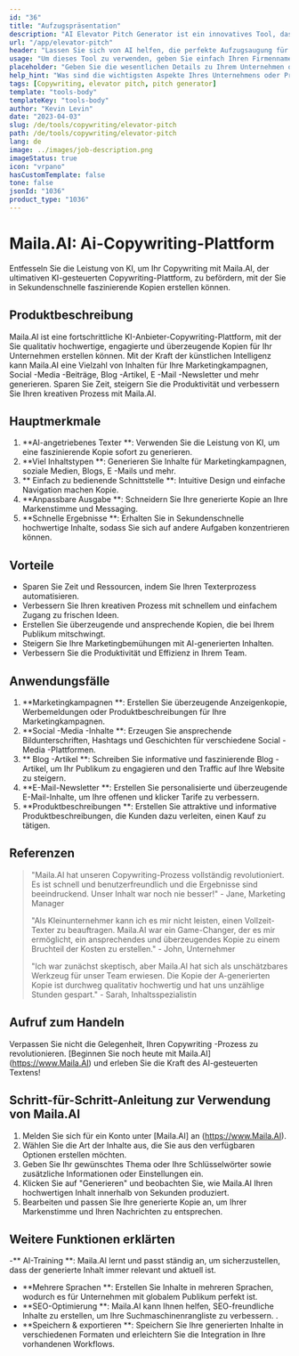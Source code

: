 ```yaml
---
id: "36"
title: "Aufzugspräsentation"
description: "AI Elevator Pitch Generator ist ein innovatives Tool, das künstliche Intelligenz verwendet, um überzeugende und faszinierende Aufzugsaufschläge für Ihr Unternehmen, Ihr Produkt oder Ihr Dienst zu schaffen.  Beeindrucken Sie potenzielle Kunden oder Investoren mit einem prägnanten und ansprechenden Tonhöhe, der die wichtigsten Aspekte Ihres Angebots hervorhebt und es sich von der Konkurrenz abhebt."
url: "/app/elevator-pitch"
header: "Lassen Sie sich von AI helfen, die perfekte Aufzugsaugung für Ihr Unternehmen oder Ihr Produkt zu erstellen."
usage: "Um dieses Tool zu verwenden, geben Sie einfach Ihren Firmennamen, Ihre Schlüsselfunktionen und die Zielgruppe ein.  Dieser KI-Generator erstellt dann einen gut gefertigten, prägnanten und überzeugenden Aufzugsaufzug, der die Alleinstellungsmerkmale Ihres Unternehmens oder Produkts hervorhebt."
placeholder: "Geben Sie die wesentlichen Details zu Ihrem Unternehmen oder Produkt ein, z. B. Firmenname, Schlüsselfunktionen, Zielgruppen usw."
help_hint: "Was sind die wichtigsten Aspekte Ihres Unternehmens oder Produkts, auf die Sie sich konzentrieren möchten?  Geben Sie einige Keywords in Bezug auf diese Aspekte ein, und unsere KI erstellt basierend auf Ihrer Eingabe eine ansprechende Aufzugsaugung."
tags: [Copywriting, elevator pitch, pitch generator]
template: "tools-body"
templateKey: "tools-body"
author: "Kevin Levin"
date: "2023-04-03"
slug: /de/tools/copywriting/elevator-pitch
path: /de/tools/copywriting/elevator-pitch
lang: de
image: ../images/job-description.png
imageStatus: true
icon: "vrpano"
hasCustomTemplate: false
tone: false
jsonId: "1036"
product_type: "1036"
---
```


# Maila.AI: Ai-Copywriting-Plattform

Entfesseln Sie die Leistung von KI, um Ihr Copywriting mit Maila.AI, der ultimativen KI-gesteuerten Copywriting-Plattform, zu befördern, mit der Sie in Sekundenschnelle faszinierende Kopien erstellen können.

## Produktbeschreibung

Maila.AI ist eine fortschrittliche KI-Anbieter-Copywriting-Plattform, mit der Sie qualitativ hochwertige, engagierte und überzeugende Kopien für Ihr Unternehmen erstellen können. Mit der Kraft der künstlichen Intelligenz kann Maila.AI eine Vielzahl von Inhalten für Ihre Marketingkampagnen, Social -Media -Beiträge, Blog -Artikel, E -Mail -Newsletter und mehr generieren. Sparen Sie Zeit, steigern Sie die Produktivität und verbessern Sie Ihren kreativen Prozess mit Maila.AI.

## Hauptmerkmale

1. **AI-angetriebenes Texter **: Verwenden Sie die Leistung von KI, um eine faszinierende Kopie sofort zu generieren.
2. **Viel Inhaltstypen **: Generieren Sie Inhalte für Marketingkampagnen, soziale Medien, Blogs, E -Mails und mehr.
3. ** Einfach zu bedienende Schnittstelle **: Intuitive Design und einfache Navigation machen Kopie.
4. **Anpassbare Ausgabe **: Schneidern Sie Ihre generierte Kopie an Ihre Markenstimme und Messaging.
5. **Schnelle Ergebnisse **: Erhalten Sie in Sekundenschnelle hochwertige Inhalte, sodass Sie sich auf andere Aufgaben konzentrieren können.

## Vorteile

- Sparen Sie Zeit und Ressourcen, indem Sie Ihren Texterprozess automatisieren.
- Verbessern Sie Ihren kreativen Prozess mit schnellem und einfachem Zugang zu frischen Ideen.
- Erstellen Sie überzeugende und ansprechende Kopien, die bei Ihrem Publikum mitschwingt.
- Steigern Sie Ihre Marketingbemühungen mit AI-generierten Inhalten.
- Verbessern Sie die Produktivität und Effizienz in Ihrem Team.

## Anwendungsfälle

1. **Marketingkampagnen **: Erstellen Sie überzeugende Anzeigenkopie, Werbemeldungen oder Produktbeschreibungen für Ihre Marketingkampagnen.
2. **Social -Media -Inhalte **: Erzeugen Sie ansprechende Bildunterschriften, Hashtags und Geschichten für verschiedene Social -Media -Plattformen.
3. ** Blog -Artikel **: Schreiben Sie informative und faszinierende Blog -Artikel, um Ihr Publikum zu engagieren und den Traffic auf Ihre Website zu steigern.
4. **E-Mail-Newsletter **: Erstellen Sie personalisierte und überzeugende E-Mail-Inhalte, um Ihre offenen und klicker Tarife zu verbessern.
5. **Produktbeschreibungen **: Erstellen Sie attraktive und informative Produktbeschreibungen, die Kunden dazu verleiten, einen Kauf zu tätigen.

## Referenzen

> "Maila.AI hat unseren Copywriting-Prozess vollständig revolutioniert. Es ist schnell und benutzerfreundlich und die Ergebnisse sind beeindruckend. Unser Inhalt war noch nie besser!" - Jane, Marketing Manager
>
> "Als Kleinunternehmer kann ich es mir nicht leisten, einen Vollzeit-Texter zu beauftragen. Maila.AI war ein Game-Changer, der es mir ermöglicht, ein ansprechendes und überzeugendes Kopie zu einem Bruchteil der Kosten zu erstellen." - John, Unternehmer
>
> "Ich war zunächst skeptisch, aber Maila.AI hat sich als unschätzbares Werkzeug für unser Team erwiesen. Die Kopie der A-generierten Kopie ist durchweg qualitativ hochwertig und hat uns unzählige Stunden gespart." - Sarah, Inhaltsspezialistin

## Aufruf zum Handeln

Verpassen Sie nicht die Gelegenheit, Ihren Copywriting -Prozess zu revolutionieren. [Beginnen Sie noch heute mit Maila.AI] (https://www.Maila.AI) und erleben Sie die Kraft des AI-gesteuerten Textens!

## Schritt-für-Schritt-Anleitung zur Verwendung von Maila.AI

1. Melden Sie sich für ein Konto unter [Maila.AI] an (https://www.Maila.AI).
2. Wählen Sie die Art der Inhalte aus, die Sie aus den verfügbaren Optionen erstellen möchten.
3. Geben Sie Ihr gewünschtes Thema oder Ihre Schlüsselwörter sowie zusätzliche Informationen oder Einstellungen ein.
4. Klicken Sie auf "Generieren" und beobachten Sie, wie Maila.AI Ihren hochwertigen Inhalt innerhalb von Sekunden produziert.
5. Bearbeiten und passen Sie Ihre generierte Kopie an, um Ihrer Markenstimme und Ihren Nachrichten zu entsprechen.

## Weitere Funktionen erklärten

-** AI-Training **: Maila.AI lernt und passt ständig an, um sicherzustellen, dass der generierte Inhalt immer relevant und aktuell ist.

- **Mehrere Sprachen **: Erstellen Sie Inhalte in mehreren Sprachen, wodurch es für Unternehmen mit globalem Publikum perfekt ist.
- **SEO-Optimierung **: Maila.AI kann Ihnen helfen, SEO-freundliche Inhalte zu erstellen, um Ihre Suchmaschinenrangliste zu verbessern.
  .
- **Speichern & exportieren **: Speichern Sie Ihre generierten Inhalte in verschiedenen Formaten und erleichtern Sie die Integration in Ihre vorhandenen Workflows.
